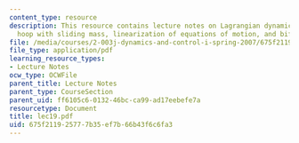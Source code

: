 ```yaml
---
content_type: resource
description: This resource contains lecture notes on Lagrangian dynamics, a spinning
  hoop with sliding mass, linearization of equations of motion, and bifurcations.
file: /media/courses/2-003j-dynamics-and-control-i-spring-2007/675f211925777b35ef7b66b43f6c6fa3_lec19.pdf
file_type: application/pdf
learning_resource_types:
- Lecture Notes
ocw_type: OCWFile
parent_title: Lecture Notes
parent_type: CourseSection
parent_uid: ff6105c6-0132-46bc-ca99-ad17eebefe7a
resourcetype: Document
title: lec19.pdf
uid: 675f2119-2577-7b35-ef7b-66b43f6c6fa3
---
```

